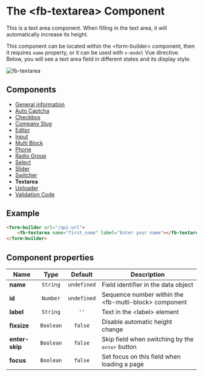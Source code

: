 # The &lt;fb-textarea&gt; Component

This is a text area component. When filling in the text area, it will automatically increase its height.

This component can be located within the &lt;form-builder&gt; component, then it requires `name` property, or it can be used with `v-model` Vue directive. Below, you will see a text area field in different states and its display style.

![fb-textarea](https://static.awes.io/docs/fb-textarea.png)

## Components
* [General information](./form-builder.md)
* [Auto Captcha](./auto-captcha.md)
* [Checkbox](./checkbox.md)
* [Company Slug](./company-slug.md)
* [Editor](./editor.md)
* [Input](./input.md)
* [Multi Block](./multi-block.md)
* [Phone](./phone.md)
* [Radio Group](./radio-group.md)
* [Select](./select.md)
* [Slider](./slider.md)
* [Switcher](./switcher.md)
* **Textarea**
* [Uploader](./uploader.md)
* [Validation Code](./code.md)

## Example

```html
<form-builder url="/api-url">
    <fb-textarea name="first_name" label="Enter your name"></fb-textarea>
</form-builder>
```

<form-builder url="/api-url">
    <fb-textarea name="first_name" label="Enter your name"></fb-textarea>
</form-builder>


## Component properties

| Name                | Type               | Default             | Description                                       |
|---------------------|:------------------:|:-------------------:|---------------------------------------------------|
| **name**            | `String`           | `undefined`         | Field identifier in the data object               |
| **id**              | `Number`           | `undefined`         | Sequence number within the &lt;fb-multi-block&gt; component    |
| **label**           | `String`           | `''`                | Text in the &lt;label&gt; element                 |
| **fixsize**         | `Boolean`          | `false`             | Disable automatic height change                   |
| **enter-skip**      | `Boolean`          | `false`             | Skip field when switching by the <kbd>enter</kbd> button |
| **focus**           | `Boolean`          | `false`             | Set focus on this field when loading a page       |
